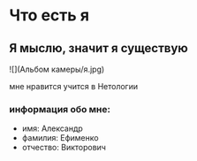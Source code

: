 # Что есть я

## Я мыслю, значит я существую

![](Альбом камеры/я.jpg)

мне нравится учится в Нетологии
### информация обо мне:
* имя: Александр
* фамилия: Ефименко
* отчество: Викторович